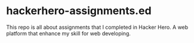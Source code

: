 # hackerhero-assignments.ed
This repo is all about assignments that I completed in Hacker Hero. A web platform that enhance my skill for web developing.
